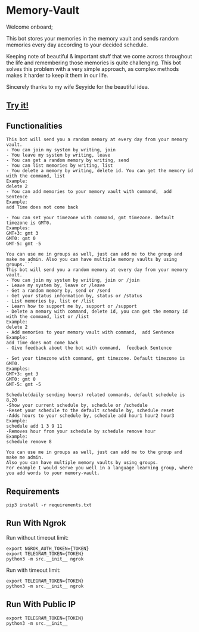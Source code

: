 # Memory-Vault

Welcome onboard;

This bot stores your memories in the memory vault and sends random memories every day according to your decided schedule.

Keeping note of beautiful & important stuff that we come across throughout the life and remembering those memories is quite challenging. This bot solves this problem with a very simple approach, as complex methods makes it harder
to keep it them in our life. 

Sincerely thanks to my wife Seyyide for the beautiful idea.

## [Try it!](https://t.me/Memory_Vault_Bot)

## Functionalities

```
This bot will send you a random memory at every day from your memory vault.
- You can join my system by writing, join
- You leave my system by writing, leave
- You can get a random memory by writing, send
- You can list memories by writing, list
- You delete a memory by writing, delete id. You can get the memory id with the command, list
Example:
delete 2
- You can add memories to your memory vault with command,  add Sentence
Example:
add Time does not come back

- You can set your timezone with command, gmt timezone. Default timezone is GMT0.
Examples:
GMT+3: gmt 3
GMT0: gmt 0
GMT-5: gmt -5

You can use me in groups as well, just can add me to the group and make me admin. Also you can have multiple memory vaults by using groups.```
This bot will send you a random memory at every day from your memory vault.
- You can join my system by writing, join or /join
- Leave my system by, leave or /leave
- Get a random memory by, send or /send
- Get your status information by, status or /status
- List memories by, list or /list
- Learn how to support me by, support or /support
- Delete a memory with command, delete id, you can get the memory id with the command, list or /list
Example:
delete 2
- Add memories to your memory vault with command,  add Sentence
Example:
add Time does not come back
- Give feedback about the bot with command,  feedback Sentence

- Set your timezone with command, gmt timezone. Default timezone is GMT0.
Examples:
GMT+3: gmt 3
GMT0: gmt 0
GMT-5: gmt -5

Schedule(daily sending hours) related commands, default schedule is 8,20
-Show your current schedule by, schedule or /schedule
-Reset your schedule to the default schedule by, schedule reset
-Adds hours to your schedule by, schedule add hour1 hour2 hour3
Example:
schedule add 1 3 9 11
-Removes hour from your schedule by schedule remove hour
Example:
schedule remove 8

You can use me in groups as well, just can add me to the group and make me admin.
Also you can have multiple memory vaults by using groups.
For example I would serve you well in a language learning group, where you add words to your memory-vault.
```

## Requirements

```
pip3 install -r requirements.txt
```

## Run With Ngrok

Run without timeout limit:

```
export NGROK_AUTH_TOKEN={TOKEN} 
export TELEGRAM_TOKEN={TOKEN} 
python3 -m src.__init__ ngrok
```

Run with timeout limit:

```
export TELEGRAM_TOKEN={TOKEN} 
python3 -m src.__init__ ngrok
```

## Run With Public IP

```
export TELEGRAM_TOKEN={TOKEN} 
python3 -m src.__init__
```


